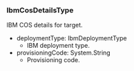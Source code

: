 ### IbmCosDetailsType
IBM COS details for target.

- deploymentType: IbmDeploymentType
  - IBM deployment type.
- provisioningCode: System.String
  - Provisioning code.
